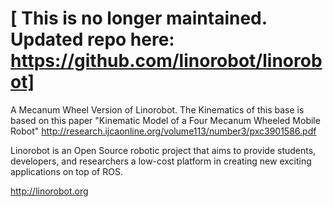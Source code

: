 # [ This is no longer maintained. Updated repo here: https://github.com/linorobot/linorobot]

A Mecanum Wheel Version of Linorobot. The Kinematics of this base is based on this paper "Kinematic Model of a Four Mecanum Wheeled Mobile Robot" http://research.ijcaonline.org/volume113/number3/pxc3901586.pdf

Linorobot is an Open Source robotic project that aims to provide students, developers, and researchers a low-cost platform in creating new exciting applications on top of ROS.

http://linorobot.org
